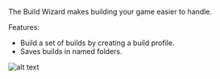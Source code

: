 The Build Wizard makes building your game easier to handle.

Features:
- Build a set of builds by creating a build profile.
- Saves builds in named folders.

![alt text]([http://url/to/img.png](https://imgur.com/a/z9XU26c)https://imgur.com/a/z9XU26c)
